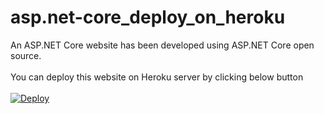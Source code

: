# asp.net-core_deploy_on_heroku
An ASP.NET Core website has been developed using ASP.NET Core open source.
<br/>
<br/>
You can deploy this website on Heroku server by clicking below button
<br/>
<br/>
<a href="https://dashboard.heroku.com/new?template=https://github.com/natthanank/DragonNestDemo.git">
  <img src="https://www.herokucdn.com/deploy/button.svg" alt="Deploy">
</a>

